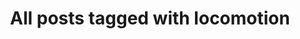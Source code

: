 ---
layout: tag
title: "All posts tagged with locomotion"
permalink: /weblog/tags/locomotion/
taxonomy: locomotion
---